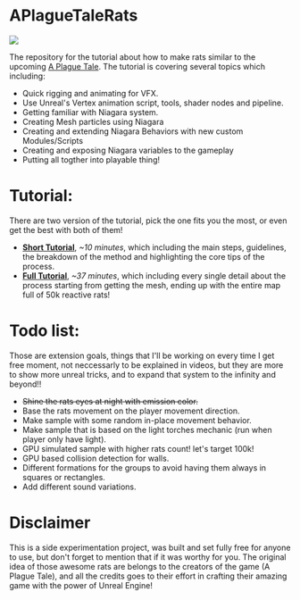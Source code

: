 # APlagueTaleRats


![](http://www.mamoniem.com/wp-content/uploads/2019/05/2019-05-03-23_56_29-2019-05-03-07_15_01-HighresScreenshot00002.png-IrfanView-Zoom_-1838-x-918.pn_.png)

The repository for the tutorial about how to make rats similar to the upcoming [A Plague Tale](https://www.youtube.com/watch?v=bevqtZ0bXt0 "A Plague Tale: Innocence - Gameplay Overview Trailer | PS4"). The tutorial is covering several topics which including:

- Quick rigging and animating for VFX.
- Use Unreal's Vertex animation script, tools, shader nodes and pipeline.
- Getting familiar with Niagara system.
- Creating Mesh particles using Niagara
- Creating and extending Niagara Behaviors with new custom Modules/Scripts
- Creating and exposing Niagara variables to the gameplay
- Putting all togther into playable thing!

# Tutorial: #
There are two version of the tutorial, pick the one fits you the most, or even get the best with both of them!

- **[Short Tutorial](https://youtu.be/Iksf1MDXyK0 "Watch on Youtube")**, _~10 minutes_, which including the main steps, guidelines, the breakdown of the method and highlighting the core tips of the process.
- **[Full Tutorial](https://youtu.be/s5OuVdjYteI "Watch on Youtube")**, _~37 minutes_, which including every single detail about the process starting from getting the mesh, ending up with the entire map full of 50k reactive rats!


# Todo list: #
Those are extension goals, things that I'll be working on every time I get free moment, not neccessarly to be explained in videos, but they are more to show more unreal tricks, and to expand that system to the infinity and beyond!!

- <del>Shine the rats eyes at night with emission color.</del>
- Base the rats movement on the player movement direction.
- Make sample with some random in-place movement behavior.
- Make sample that is based on the light torches mechanic (run when player only have light).
- GPU simulated sample with higher rats count! let's target 100k!
- GPU based collision detection for walls.
- Different formations for the groups to avoid having them always in squares or rectangles.
- Add different sound variations.

# Disclaimer #

This is a side experimentation project, was built and set fully free for anyone to use, but don't forget to mention that if it was worthy for you. The original idea of those awesome rats are belongs to the creators of the game (A Plague Tale), and all the credits goes to their effort in crafting their amazing game with the power of Unreal Engine!


